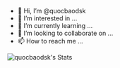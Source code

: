 - 👋 Hi, I’m @quocbaodsk
- 👀 I’m interested in ...
- 🌱 I’m currently learning ...
- 💞️ I’m looking to collaborate on ...
- 📫 How to reach me ...

<!---
quocbaodsk/quocbaodsk is a ✨ special ✨ repository because its `README.md` (this file) appears on your GitHub profile.
You can click the Preview link to take a look at your changes.
--->

![quocbaodsk's Stats](https://github-readme-stats.vercel.app/api?username=quocbaodsk&theme=vue-dark&show_icons=true&hide_border=true&count_private=true)
